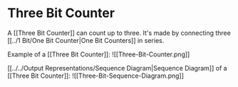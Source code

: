 # Three Bit Counter
A [[Three Bit Counter]] can count up to three. It's made by connecting three [[../1 Bit/One Bit Counter|One Bit Counters]] in series.

Example of a [[Three Bit Counter]]:
![[Three-Bit-Counter.png]]

[[../../Output Representations/Sequence Diagram|Sequence Diagram]] of a [[Three Bit Counter]]:
![[Three-Bit-Sequence-Diagram.png]]